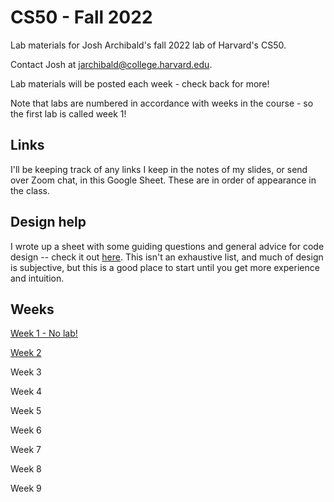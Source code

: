 # CS50 - Fall 2022
Lab materials for Josh Archibald's fall 2022 lab of Harvard's CS50.

Contact Josh at [jarchibald@college.harvard.edu](mailto:jarchibald@college.harvard.edu).

Lab materials will be posted each week - check back for more!

Note that labs are numbered in accordance with weeks in the course - so the first lab is called week 1!

## Links

I'll be keeping track of any links I keep in the notes of my slides, or send over Zoom chat, in this Google Sheet. These are in order of appearance in the class.

## Design help

I wrote up a sheet with some guiding questions and general advice for code design -- check it out [here](https://drive.google.com/file/d/1ZGa4rA5xN-Fwb0SgTW0JX4m93R4ksHKx/view?usp=sharing). This isn't an exhaustive list, and much of design is subjective, but this is a good place to start until you get more experience and intuition.

## Weeks

[Week 1 - No lab!](week1.md)

[Week 2](week2.md)

Week 3

Week 4

Week 5

Week 6

Week 7

Week 8

Week 9
